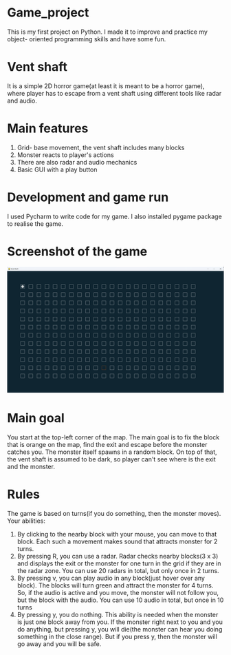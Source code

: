 # Game_project
This is my first project on Python. I made it to improve and practice my object- oriented programming skills and have some fun. 

# Vent shaft
It is a simple 2D horror game(at least it is meant to be a horror game), where player has to escape from a vent shaft using different tools like radar and audio.

# Main features
1. Grid- base movement, the vent shaft includes many blocks
2. Monster reacts to player's actions
3. There are also radar and audio mechanics
4. Basic GUI with a play button

# Development and game run
I used Pycharm to write code for my game. I also installed pygame package to realise the game.

# Screenshot of the game
![Screenshot](screenshot.png)

# Main goal
You start at the top-left corner of the map. The main goal is to fix the block that is orange on the map, find the exit and escape before the monster catches you. The monster itself spawns in a random block. On top of that, the vent shaft is assumed to be dark, so player can't see where is the exit and the monster.

# Rules
The game is based on turns(if you do something, then the monster moves). 
Your abilities:
1. By clicking to the nearby block with your mouse, you can move to that block. Each such a movement makes sound that attracts monster for 2 turns.
2. By pressing R, you can use a radar. Radar checks nearby blocks(3 x 3) and displays the exit or the monster for one turn in the grid if they are in the radar zone. You can use 20 radars in total, but only once in 2 turns.
3. By pressing v, you can play audio in any block(just hover over any block). The blocks will turn green and attract the monster for 4 turns. So, if the audio is active and you move, the monster will not follow you, but the block with the audio. You can use 10 audio in total, but once in 10 turns
4. By pressing y, you do nothing. This ability is needed when the monster is just one block away from you. If the monster right next to you and you do anything, but pressing y, you will die(the monster can hear you doing something in the close range). But if you press y, then the monster will go away and you will be safe.
